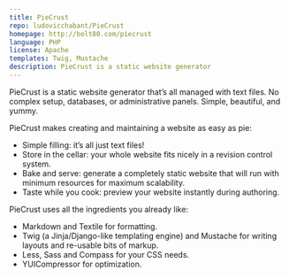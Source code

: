 ```yaml
---
title: PieCrust
repo: ludovicchabant/PieCrust
homepage: http://bolt80.com/piecrust
language: PHP
license: Apache
templates: Twig, Mustache
description: PieCrust is a static website generator
---
```


PieCrust is a static website generator that’s all managed with text files. No
complex setup, databases, or administrative panels. Simple, beautiful, and
yummy.

PieCrust makes creating and maintaining a website as easy as pie:

- Simple filling: it’s all just text files!
- Store in the cellar: your whole website fits nicely in a revision control
  system.
- Bake and serve: generate a completely static website that will run with
  minimum resources for maximum scalability.
- Taste while you cook: preview your website instantly during authoring.

PieCrust uses all the ingredients you already like:

- Markdown and Textile for formatting.
- Twig (a Jinja/Django-like templating engine) and Mustache for writing layouts
  and re-usable bits of markup.
- Less, Sass and Compass for your CSS needs.
- YUICompressor for optimization.
